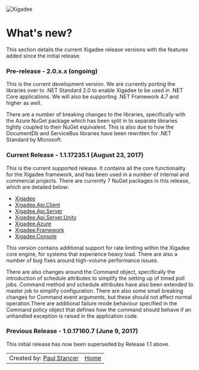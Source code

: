 ![Xigadee](X2a.png)

# What's new?

This section details the current Xigadee release versions with the features added since the initial release.

### Pre-release - 2.0.x.x (ongoing)

This is the current development version. We are currently porting the libraries over to .NET Standard 2.0 to enable Xigadee to be used in .NET Core applications. We will also be supporting .NET Framework 4.7 and higher as well. 

There are a number of breaking changes to the libraries, specifically with the Azure NuGet package which has been split in to separate libraries tightly coupled to their NuGet equivalent. This is also due to how the DocumentDb and ServiceBus libraries have been rewritten for .NET Standard by Microsoft.

### Current Release - 1.1.17235.1 (August 23, 2017)

This is the current supported release. It contains all the core functionality for the Xigadee framework, and has been used in a number of internal and commercial projects. There are currently 7 NuGet packages in this release, which are detailed below:

- [Xigadee](https://www.nuget.org/packages/Xigadee/1.1.17235.1)
- [Xigadee.Api.Client](https://www.nuget.org/packages/Xigadee.Api.Client/1.1.17235.1)
- [Xigadee.Api.Server](https://www.nuget.org/packages/Xigadee.Api.Server/1.1.17235.1)
- [Xigadee.Api.Server.Unity](https://www.nuget.org/packages/Xigadee.Api.Server.Unity/1.1.17235.1)
- [Xigadee.Azure](https://www.nuget.org/packages/Xigadee.Azure/1.1.17235.1)
- [Xigadee.Framework](https://www.nuget.org/packages/Xigadee.Framework/1.1.17235.1)
- [Xigadee.Console](https://www.nuget.org/packages/Xigadee.Console/1.1.17235.1)

This version contains additional support for rate limiting within the Xigadee core engine, for systems that experience heavy load. There are also a number of bug fixes around high-volume performance issues.

There are also changes around the Command object, specifically the introduction of schedule attributes to simplify the setting up of timed poll jobs. Command method and schedule attributes have also been extended to master job to simplify configuration. There are also some small breaking changes for Command event arguments, but these should not affect normal operation.There are additional failure mode behaviour specified in the Command policy object that defines how the command should behave if an unhandled exception is raised in the application code.

### Previous Release - 1.0.17160.7 (June 9, 2017)

This initial release has now been superseded by Release 1.1 above.

<table><tr> 
<td>Created by: <a href="http://github.com/paulstancer">Paul Stancer</a></td>
  <td><a href="../README.md">Home</a></td>
</tr></table>

